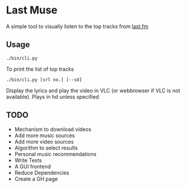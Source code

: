 Last Muse
=========

A simple tool to visually listen to the top tracks from [last.fm](http://www.last.fm)

Usage
-----

`./bin/cli.py`

To print the list of top tracks

`./bin/cli.py [srl no.] [--sd]`

Display the lyrics and play the video in VLC (or webbrowser if VLC is not available). Plays in hd unless specified

TODO
----

* Mechanism to download videos
* Add more music sources
* Add more video sources
* Algorithm to select results
* Personal music recommendations
* Write Tests
* A GUI frontend
* Reduce Dependencies
* Create a GH page
